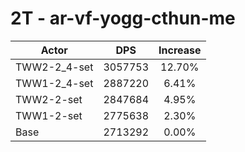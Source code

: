 # 2T - ar-vf-yogg-cthun-me
| Actor | DPS | Increase |
|---|:---:|:---:|
|TWW2-2_4-set|3057753|12.70%|
|TWW1-2_4-set|2887220|6.41%|
|TWW2-2-set|2847684|4.95%|
|TWW1-2-set|2775638|2.30%|
|Base|2713292|0.00%|
